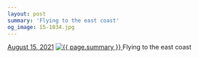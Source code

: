 ```yaml
---
layout: post
summary: 'Flying to the east coast'
og_image: 15-1034.jpg
---
```


<p>
  <time>
    <a href="/15">August 15, 2021</a>
  </time>
  <a href="/15">
    <img src="{{ site.assets_url }}/15-517.jpg" srcset="{{ site.assets_url }}/15-259.jpg 259w, {{ site.assets_url }}/15-517.jpg 517w, {{ site.assets_url }}/15-776.jpg 776w, {{ site.assets_url }}/15-1034.jpg 1034w" sizes="(min-width: 700px) 50vw, calc(100vw - 2rem)" alt="{{ page.summary }}" />
  </a>
  <span>Flying to the east coast</span>
</p>

